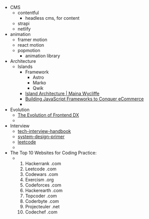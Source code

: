 - CMS
	- contentful
		- headless cms, for content
	- strapi
	- netlify
- animation
	- framer motion
	- react motion
	- popmotion
		- animation library
- Architecture
	- Islands
		- Framework
			- Astro
			- Marko
			- Qwik
		- [Island Architecture | Maina Wycliffe](https://mainawycliffe.dev/blog/island-architecture/)
		- [Building JavaScript Frameworks to Conquer eCommerce](https://dev.to/this-is-learning/building-javascript-frameworks-to-conquer-ecommerce-3glc)
		-
- Evolution
	- [The Evolution of Frontend DX](https://uxplanet.org/the-evolution-of-frontend-dx-5b3597f58f1a)
	-
- Interview
	- [tech-interview-handbook](https://github.com/yangshun/tech-interview-handbook)
	- [system-design-primer](https://github.com/donnemartin/system-design-primer)
	- [leetcode](https://www.techinterviewhandbook.org/grind75a)
	-
- The Top 10 Websites for Coding Practice:
	- 1. Hackerrank .com
	  2. Leetcode .com
	  3. Codewars .com
	  4. Exercism .org
	  5. Codeforces .com
	  6. Hackerearth  .com
	  7. Topcoder .com
	  8. Coderbyte .com
	  9. Projecteuler .net
	  10. Codechef .com